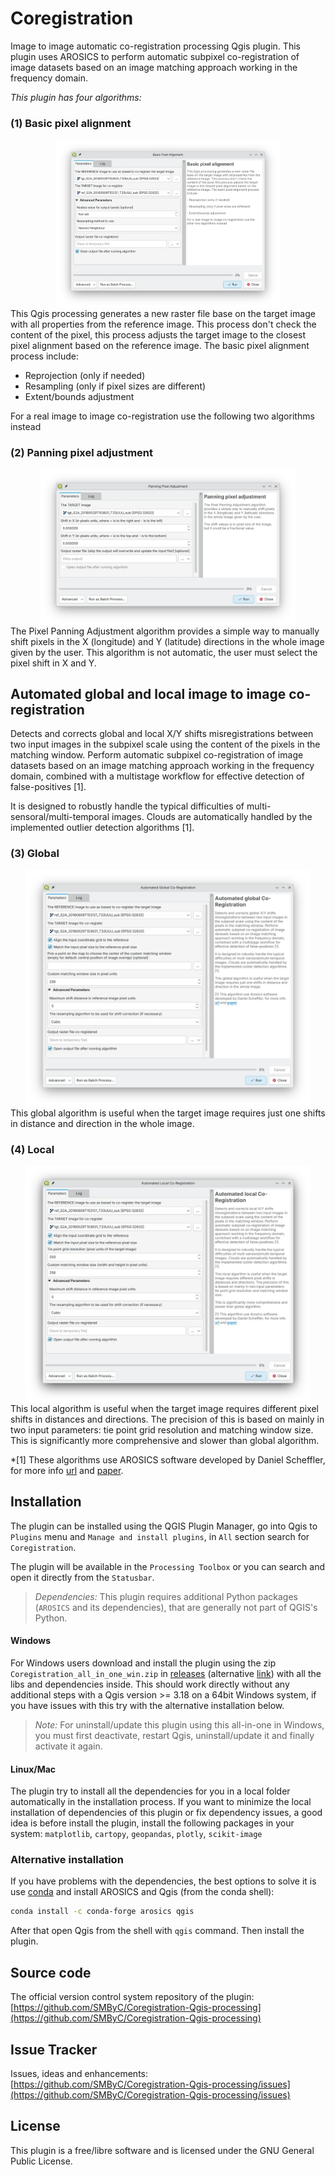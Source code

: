 # Coregistration

Image to image automatic co-registration processing Qgis plugin. This plugin uses AROSICS to perform automatic subpixel co-registration of image datasets based on an image matching approach working in the frequency domain.

_This plugin has four algorithms:_

### (1) Basic pixel alignment

<div align="center">
<img src="docs/img/Basic%20pixel%20alignment.webp" height="270px" style="margin: auto;display: block;">
</div>
This Qgis processing generates a new raster file base on the target image with all properties from the reference image. This process don't check the content of the pixel, this process adjusts the target image to the closest pixel alignment based on the reference image. The basic pixel alignment process include:

* Reprojection (only if needed)
* Resampling (only if pixel sizes are different)
* Extent/bounds adjustment

For a real image to image co-registration use the following two algorithms instead

### (2) Panning pixel adjustment

<div align="center">
<img src="docs/img/Panning%20pixel%20adjustment.webp" height="250px" style="margin: auto;display: block;">
</div>
The Pixel Panning Adjustment algorithm provides a simple way to manually shift pixels in the X (longitude) and Y 
(latitude) directions in the whole image given by the user. This algorithm is not automatic, the user must select the pixel shift in X and Y.

## Automated global and local image to image co-registration

Detects and corrects global and local X/Y shifts misregistrations between two input images in the subpixel scale using the content of the pixels in the matching window. Perform automatic subpixel co-registration of image datasets based on an image matching approach working in the frequency domain, combined with a multistage workflow for effective detection of false-positives [1].
        
It is designed to robustly handle the typical difficulties of multi-sensoral/multi-temporal images. Clouds are automatically handled by the implemented outlier detection algorithms [1].

### (3) Global

<div align="center">
<img src="docs/img/Automated%20global%20co-registration.webp" height="380px" style="margin: auto;display: block;">
</div>
This global algorithm is useful when the target image requires just one shifts in distance and direction in the whole image.

### (4) Local

<div align="center">
<img src="docs/img/Automated%20local%20co-registration.webp" height="380px" style="margin: auto;display: block;">
</div>
This local algorithm is useful when the target image requires different pixel shifts in distances and directions. The precision of this is based on mainly in two input parameters: tie point grid resolution and matching window size. This is significantly more comprehensive and slower than global algorithm.

*[1] These algorithms use AROSICS software developed by Daniel Scheffler, for more info <a href="https://danschef.git-pages.gfz-potsdam.de/arosics/doc/">url</a> and <a href="https://doi.org/10.3390/rs9070676">paper</a>.

## Installation

The plugin can be installed using the QGIS Plugin Manager, go into Qgis to `Plugins` menu and `Manage and install plugins`, in `All` section search for `Coregistration`.

The plugin will be available in the `Processing Toolbox` or you can search and open it directly from the `Statusbar`.

> *Dependencies:* 
    This plugin requires additional Python packages (`AROSICS` and its dependencies), that are generally not part of QGIS's Python. 

#### Windows
For Windows users download and install the plugin using the zip `Coregistration_all_in_one_win.zip` in [releases](https://github.com/SMByC/Coregistration-Qgis-processing/releases) (alternative [link](https://drive.google.com/uc?export=download&confirm=gzst&id=1RdtkZnxR53xFpvgdssampyvSiANwiZdZ)) with all the libs and dependencies inside. This should work directly without any additional steps with a Qgis version >= 3.18 on a 64bit Windows system, if you have issues with this try with the alternative installation below.

> *Note:* For uninstall/update this plugin using this all-in-one in Windows, you must first deactivate, restart Qgis, uninstall/update it and finally activate it again.

#### Linux/Mac 
The plugin try to install all the dependencies for you in a local folder automatically in the installation process. If you want to minimize the local installation of dependencies of this plugin or fix dependency issues, a good idea is before install the plugin, install the following packages in your system: `matplotlib`, `cartopy`, `geopandas`, `plotly`, `scikit-image`

### Alternative installation

If you have problems with the dependencies, the best options to solve it is use [conda](https://docs.conda.io/en/latest/miniconda.html) and install AROSICS and Qgis (from the conda shell):

```bash
conda install -c conda-forge arosics qgis
```

After that open Qgis from the shell with `qgis` command. Then install the plugin.

## Source code

The official version control system repository of the plugin:
[https://github.com/SMByC/Coregistration-Qgis-processing](https://github.com/SMByC/Coregistration-Qgis-processing)

## Issue Tracker

Issues, ideas and enhancements: [https://github.com/SMByC/Coregistration-Qgis-processing/issues](https://github.com/SMByC/Coregistration-Qgis-processing/issues)

## License

This plugin is a free/libre software and is licensed under the GNU General Public License.
